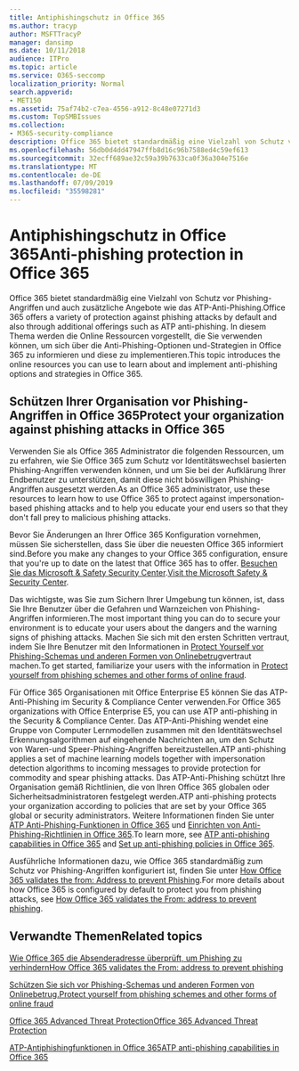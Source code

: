```yaml
---
title: Antiphishingschutz in Office 365
ms.author: tracyp
author: MSFTTracyP
manager: dansimp
ms.date: 10/11/2018
audience: ITPro
ms.topic: article
ms.service: O365-seccomp
localization_priority: Normal
search.appverid:
- MET150
ms.assetid: 75af74b2-c7ea-4556-a912-8c48e07271d3
ms.custom: TopSMBIssues
ms.collection:
- M365-security-compliance
description: Office 365 bietet standardmäßig eine Vielzahl von Schutz vor Phishing-Angriffen und auch zusätzliche Angebote wie das ATP-Anti-Phishing. In diesem Thema werden die Online Ressourcen vorgestellt, die Sie verwenden können, um sich über die Anti-Phishing-Optionen und-Strategien in Office 365 zu informieren und diese zu implementieren.
ms.openlocfilehash: 56db0d4dd47947ffb8d16c96b7588ed4c59ef613
ms.sourcegitcommit: 32ecff689ae32c59a39b7633ca0f36a304e7516e
ms.translationtype: MT
ms.contentlocale: de-DE
ms.lasthandoff: 07/09/2019
ms.locfileid: "35598281"
---
```

# <a name="anti-phishing-protection-in-office-365"></a><span data-ttu-id="2c632-104">Antiphishingschutz in Office 365</span><span class="sxs-lookup"><span data-stu-id="2c632-104">Anti-phishing protection in Office 365</span></span>

<span data-ttu-id="2c632-105">Office 365 bietet standardmäßig eine Vielzahl von Schutz vor Phishing-Angriffen und auch zusätzliche Angebote wie das ATP-Anti-Phishing.</span><span class="sxs-lookup"><span data-stu-id="2c632-105">Office 365 offers a variety of protection against phishing attacks by default and also through additional offerings such as ATP anti-phishing.</span></span> <span data-ttu-id="2c632-106">In diesem Thema werden die Online Ressourcen vorgestellt, die Sie verwenden können, um sich über die Anti-Phishing-Optionen und-Strategien in Office 365 zu informieren und diese zu implementieren.</span><span class="sxs-lookup"><span data-stu-id="2c632-106">This topic introduces the online resources you can use to learn about and implement anti-phishing options and strategies in Office 365.</span></span>
  
## <a name="protect-your-organization-against-phishing-attacks-in-office-365"></a><span data-ttu-id="2c632-107">Schützen Ihrer Organisation vor Phishing-Angriffen in Office 365</span><span class="sxs-lookup"><span data-stu-id="2c632-107">Protect your organization against phishing attacks in Office 365</span></span>

<span data-ttu-id="2c632-108">Verwenden Sie als Office 365 Administrator die folgenden Ressourcen, um zu erfahren, wie Sie Office 365 zum Schutz vor Identitätswechsel basierten Phishing-Angriffen verwenden können, und um Sie bei der Aufklärung Ihrer Endbenutzer zu unterstützen, damit diese nicht böswilligen Phishing-Angriffen ausgesetzt werden.</span><span class="sxs-lookup"><span data-stu-id="2c632-108">As an Office 365 administrator, use these resources to learn how to use Office 365 to protect against impersonation-based phishing attacks and to help you educate your end users so that they don't fall prey to malicious phishing attacks.</span></span>
  
<span data-ttu-id="2c632-109">Bevor Sie Änderungen an Ihrer Office 365 Konfiguration vornehmen, müssen Sie sicherstellen, dass Sie über die neuesten Office 365 informiert sind.</span><span class="sxs-lookup"><span data-stu-id="2c632-109">Before you make any changes to your Office 365 configuration, ensure that you're up to date on the latest that Office 365 has to offer.</span></span> <span data-ttu-id="2c632-110">[Besuchen Sie das Microsoft &amp; Safety Security Center](https://www.microsoft.com/security/default.aspx).</span><span class="sxs-lookup"><span data-stu-id="2c632-110">[Visit the Microsoft Safety &amp; Security Center](https://www.microsoft.com/security/default.aspx).</span></span>
  
<span data-ttu-id="2c632-111">Das wichtigste, was Sie zum Sichern Ihrer Umgebung tun können, ist, dass Sie Ihre Benutzer über die Gefahren und Warnzeichen von Phishing-Angriffen informieren.</span><span class="sxs-lookup"><span data-stu-id="2c632-111">The most important thing you can do to secure your environment is to educate your users about the dangers and the warning signs of phishing attacks.</span></span> <span data-ttu-id="2c632-112">Machen Sie sich mit den ersten Schritten vertraut, indem Sie Ihre Benutzer mit den Informationen in [Protect Yourself vor Phishing-Schemas und anderen Formen von Onlinebetrug](https://support.office.com/article/f84750b4-2f2c-46c3-89f6-e65f7f8c3546)vertraut machen.</span><span class="sxs-lookup"><span data-stu-id="2c632-112">To get started, familiarize your users with the information in [Protect yourself from phishing schemes and other forms of online fraud](https://support.office.com/article/f84750b4-2f2c-46c3-89f6-e65f7f8c3546).</span></span>
  
<span data-ttu-id="2c632-113">Für Office 365 Organisationen mit Office Enterprise E5 können Sie das ATP-Anti-Phishing im Security &amp; Compliance Center verwenden.</span><span class="sxs-lookup"><span data-stu-id="2c632-113">For Office 365 organizations with Office Enterprise E5, you can use ATP anti-phishing in the Security &amp; Compliance Center.</span></span> <span data-ttu-id="2c632-114">Das ATP-Anti-Phishing wendet eine Gruppe von Computer Lernmodellen zusammen mit den Identitätswechsel Erkennungsalgorithmen auf eingehende Nachrichten an, um den Schutz von Waren-und Speer-Phishing-Angriffen bereitzustellen.</span><span class="sxs-lookup"><span data-stu-id="2c632-114">ATP anti-phishing applies a set of machine learning models together with impersonation detection algorithms to incoming messages to provide protection for commodity and spear phishing attacks.</span></span> <span data-ttu-id="2c632-115">Das ATP-Anti-Phishing schützt Ihre Organisation gemäß Richtlinien, die von Ihren Office 365 globalen oder Sicherheitsadministratoren festgelegt werden.</span><span class="sxs-lookup"><span data-stu-id="2c632-115">ATP anti-phishing protects your organization according to policies that are set by your Office 365 global or security administrators.</span></span> <span data-ttu-id="2c632-116">Weitere Informationen finden Sie unter [ATP Anti-Phishing-Funktionen in Office 365](atp-anti-phishing.md) und [Einrichten von Anti-Phishing-Richtlinien in Office 365](set-up-anti-phishing-policies.md).</span><span class="sxs-lookup"><span data-stu-id="2c632-116">To learn more, see [ATP anti-phishing capabilities in Office 365](atp-anti-phishing.md) and [Set up anti-phishing policies in Office 365](set-up-anti-phishing-policies.md).</span></span>
  
<span data-ttu-id="2c632-117">Ausführliche Informationen dazu, wie Office 365 standardmäßig zum Schutz vor Phishing-Angriffen konfiguriert ist, finden Sie unter [How Office 365 validates the from: Address to prevent Phishing](how-office-365-validates-the-from-address.md).</span><span class="sxs-lookup"><span data-stu-id="2c632-117">For more details about how Office 365 is configured by default to protect you from phishing attacks, see [How Office 365 validates the From: address to prevent phishing](how-office-365-validates-the-from-address.md).</span></span>
  
## <a name="related-topics"></a><span data-ttu-id="2c632-118">Verwandte Themen</span><span class="sxs-lookup"><span data-stu-id="2c632-118">Related topics</span></span>

[<span data-ttu-id="2c632-119">Wie Office 365 die Absenderadresse überprüft, um Phishing zu verhindern</span><span class="sxs-lookup"><span data-stu-id="2c632-119">How Office 365 validates the From: address to prevent phishing</span></span>](how-office-365-validates-the-from-address.md)
  
[<span data-ttu-id="2c632-120">Schützen Sie sich vor Phishing-Schemas und anderen Formen von Onlinebetrug.</span><span class="sxs-lookup"><span data-stu-id="2c632-120">Protect yourself from phishing schemes and other forms of online fraud</span></span>](https://support.office.com/article/f84750b4-2f2c-46c3-89f6-e65f7f8c3546)
  
[<span data-ttu-id="2c632-121">Office 365 Advanced Threat Protection</span><span class="sxs-lookup"><span data-stu-id="2c632-121">Office 365 Advanced Threat Protection</span></span>](office-365-atp.md)
  
[<span data-ttu-id="2c632-122">ATP-Antiphishingfunktionen in Office 365</span><span class="sxs-lookup"><span data-stu-id="2c632-122">ATP anti-phishing capabilities in Office 365</span></span>](atp-anti-phishing.md)
  

